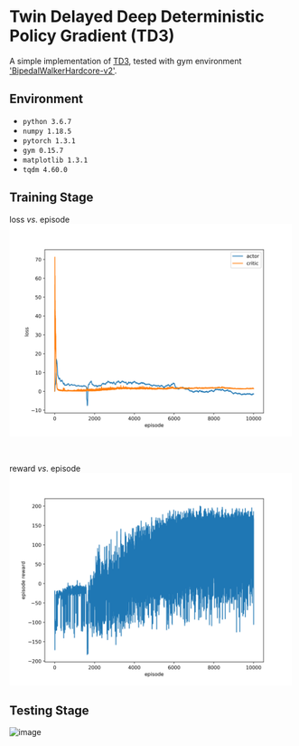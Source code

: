 # Twin Delayed Deep Deterministic Policy Gradient (TD3)
A simple implementation of [TD3](https://arxiv.org/abs/1802.09477), tested with gym environment ['BipedalWalkerHardcore-v2'](http://gym.openai.com/envs/BipedalWalkerHardcore-v2/).

## Environment
- `python 3.6.7`  
- `numpy 1.18.5`  
- `pytorch 1.3.1`  
- `gym 0.15.7`  
- `matplotlib 1.3.1`  
- `tqdm 4.60.0`  

## Training Stage
loss *vs*. episode  
<left class="half">
    <img src="./figs/loss.png" width="500"/>
</left>

<br>

reward *vs*. episode  
<left class="half">
    <img src="./figs/reward.png" width="500"/>
</left>

## Testing Stage
![image](./figs/test.gif)